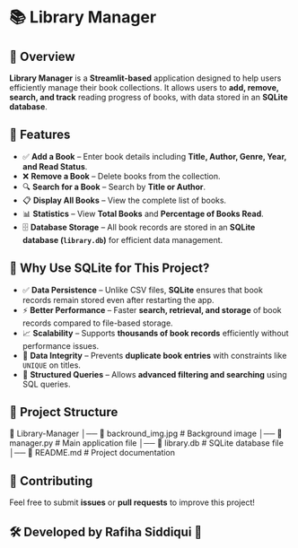 # 📚 **Library Manager**  

## 📖 **Overview**  
**Library Manager** is a **Streamlit-based** application designed to help users efficiently manage their book collections. It allows users to **add, remove, search, and track** reading progress of books, with data stored in an **SQLite database**.  

## 🚀 **Features**  
- ✅ **Add a Book** – Enter book details including **Title, Author, Genre, Year, and Read Status**.  
- ❌ **Remove a Book** – Delete books from the collection.  
- 🔍 **Search for a Book** – Search by **Title or Author**.  
- 📋 **Display All Books** – View the complete list of books.  
- 📊 **Statistics** – View **Total Books** and **Percentage of Books Read**.  
- 🗄️ **Database Storage** – All book records are stored in an **SQLite database (`library.db`)** for efficient data management.  

## 🎯 **Why Use SQLite for This Project?**  
- ✅ **Data Persistence** – Unlike CSV files, **SQLite** ensures that book records remain stored even after restarting the app.  
- ⚡ **Better Performance** – Faster **search, retrieval, and storage** of book records compared to file-based storage.  
- 📈 **Scalability** – Supports **thousands of book records** efficiently without performance issues.  
- 🔐 **Data Integrity** – Prevents **duplicate book entries** with constraints like `UNIQUE` on titles.  
- 🔎 **Structured Queries** – Allows **advanced filtering and searching** using SQL queries.  

## 📂 **Project Structure**  
📁 Library-Manager
│── 📁 backround_img.jpg # Background image
│── 📜 manager.py # Main application file
│── 📜 library.db # SQLite database file
│── 📜 README.md # Project documentation

## 🤝 **Contributing**  
Feel free to submit **issues** or **pull requests** to improve this project!  

## 🛠 **Developed by Rafiha Siddiqui** 🚀  

